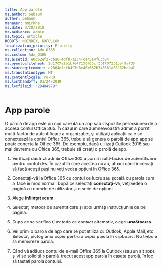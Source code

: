 ```yaml
---
title: App parole
ms.author: pebaum
author: pebaum
manager: mnirkhe
ms.date: 3/20/2018
ms.audience: Admin
ms.topic: article
ROBOTS: NOINDEX, NOFOLLOW
localization_priority: Priority
ms.collection: Adm_O365
ms.custom: Adm_O365
ms.assetid: e0d62ef3-cba0-4df8-a234-ce75a4f6cd84
ms.openlocfilehash: 2d1707a2b1b7d47150585cf331707231bbf9a738
ms.sourcegitcommit: e2864efcfb493b6e46b662b746661a61232bdba7
ms.translationtype: MT
ms.contentlocale: ro-RO
ms.lasthandoff: 01/24/2019
ms.locfileid: "29484979"
---
```

# <a name="app-passwords"></a>App parole

O parolă de app este un cod care dă un app sau dispozitiv permisiunea de a accesa contul Office 365. În cazul în care dumneavoastră admin a pornit multi-factor de autentificare a organizaţiei, şi utilizaţi aplicaţii care se conectează la contul Office 365, trebuie să genera o parolă de app app se poate conecta la Office 365. De exemplu, dacă utilizaţi Outlook 2016 sau mai devreme cu Office 365, trebuie să creaţi o parolă de app.
  
1. Verificaţi dacă vă admin Office 365 a pornit multi-factor de autentificare pentru contul dvs. În cazul în care acestea nu au, atunci când încercaţi să facă aceşti paşi nu veţi vedea opţiuni în Office 365.
    
2. Conectați-vă la Office 365 cu contul de lucru sau şcoală cu parola cum ai face în mod normal. După ce selectaţi **conectaţi-vă**, veţi vedea o pagină cu numele de utilizator şi o serie de opţiuni 
    
3. Alege **înfiinţat acum**. 
    
4. Selectaţi metoda de autentificare şi apoi urmaţi instrucţiunile de pe pagina.
    
5. Dupa ce se verifica ţi metoda de contact alternativ, alege **următoarea**. 
    
6. Vei primi o parola de app care se pot utiliza cu Outlook, Apple Mail, etc. Selectaţi pictograma copie pentru a copia parola în clipboard. Nu trebuie sa memoreze parola. 
    
7. Când vă adăuga contul de e-mail Office 365 la Outlook (sau un alt app), şi vi se solicită o parolă, trecut acest app parola în caseta parolă, în loc să tastaţi parola contului. 
    

